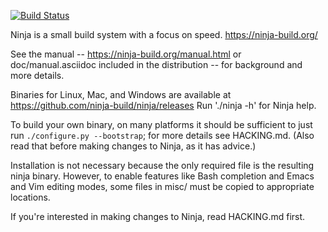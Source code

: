 [![Build Status](https://dev.azure.com/prometheansacrifice/esy-packages/_apis/build/status/prometheansacrifice.esy-ninja?branchName=master)](https://dev.azure.com/prometheansacrifice/esy-packages/_build/latest?definitionId=11&branchName=master)

Ninja is a small build system with a focus on speed.
https://ninja-build.org/

See the manual -- https://ninja-build.org/manual.html or
doc/manual.asciidoc included in the distribution -- for background
and more details.

Binaries for Linux, Mac, and Windows are available at
  https://github.com/ninja-build/ninja/releases
Run './ninja -h' for Ninja help.

To build your own binary, on many platforms it should be sufficient to
just run `./configure.py --bootstrap`; for more details see HACKING.md.
(Also read that before making changes to Ninja, as it has advice.)

Installation is not necessary because the only required file is the
resulting ninja binary. However, to enable features like Bash
completion and Emacs and Vim editing modes, some files in misc/ must be
copied to appropriate locations.

If you're interested in making changes to Ninja, read HACKING.md first.
